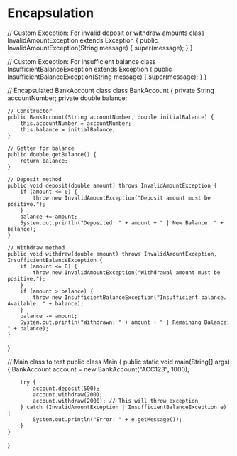 # Encapsulation
// Custom Exception: For invalid deposit or withdraw amounts
class InvalidAmountException extends Exception {
    public InvalidAmountException(String message) {
        super(message);
    }
}

// Custom Exception: For insufficient balance
class InsufficientBalanceException extends Exception {
    public InsufficientBalanceException(String message) {
        super(message);
    }
}

// Encapsulated BankAccount class
class BankAccount {
    private String accountNumber;
    private double balance;

    // Constructor
    public BankAccount(String accountNumber, double initialBalance) {
        this.accountNumber = accountNumber;
        this.balance = initialBalance;
    }

    // Getter for balance
    public double getBalance() {
        return balance;
    }

    // Deposit method
    public void deposit(double amount) throws InvalidAmountException {
        if (amount <= 0) {
            throw new InvalidAmountException("Deposit amount must be positive.");
        }
        balance += amount;
        System.out.println("Deposited: " + amount + " | New Balance: " + balance);
    }

    // Withdraw method
    public void withdraw(double amount) throws InvalidAmountException, InsufficientBalanceException {
        if (amount <= 0) {
            throw new InvalidAmountException("Withdrawal amount must be positive.");
        }
        if (amount > balance) {
            throw new InsufficientBalanceException("Insufficient balance. Available: " + balance);
        }
        balance -= amount;
        System.out.println("Withdrawn: " + amount + " | Remaining Balance: " + balance);
    }
}

// Main class to test
public class Main {
    public static void main(String[] args) {
        BankAccount account = new BankAccount("ACC123", 1000);

        try {
            account.deposit(500);
            account.withdraw(200);
            account.withdraw(2000); // This will throw exception
        } catch (InvalidAmountException | InsufficientBalanceException e) {
            System.out.println("Error: " + e.getMessage());
        }
    }
}

